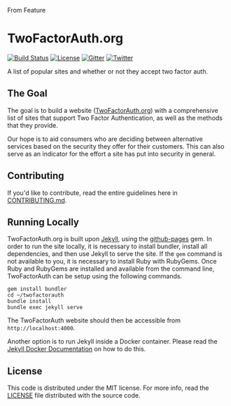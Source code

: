 From Feature

TwoFactorAuth.org
=================

[![Build Status](https://travis-ci.org/2factorauth/twofactorauth.svg)](https://travis-ci.org/2factorauth/twofactorauth)
[![License](https://img.shields.io/badge/license-mit-blue.svg?style=flat)](/LICENSE)
[![Gitter](https://img.shields.io/gitter/room/2factorauth/twofactorauth.svg)](https://gitter.im/2factorauth/twofactorauth)
[![Twitter](https://img.shields.io/badge/Twitter-@2faorg-blue.svg)](https://twitter.com/2faorg)

A list of popular sites and whether or not they accept two factor auth.

## The Goal

The goal is to build a website ([TwoFactorAuth.org](https://twofactorauth.org)) with a comprehensive list of sites that support
Two Factor Authentication, as well as the methods that they provide.

Our hope is to aid consumers who are deciding between alternative services based on the security they
offer for their customers. This can also serve as an indicator for the effort a site has put into security in general.

## Contributing

If you'd like to contribute, read the entire guidelines here in
[CONTRIBUTING.md][contrib].

## Running Locally

TwoFactorAuth.org is built upon [Jekyll](https://jekyllrb.com/), using the [github-pages](https://github.com/github/pages-gem) gem.
In order to run the site locally, it is necessary to install bundler, install all dependencies, and then use Jekyll to serve
the site. If the `gem` command is not available to you, it is necessary to install Ruby with RubyGems.
Once Ruby and RubyGems are installed and available from the command line, TwoFactorAuth can be setup using the following commands.

```
gem install bundler
cd ~/twofactorauth
bundle install
bundle exec jekyll serve
```

The TwoFactorAuth website should then be accessible from `http://localhost:4000`.

Another option is to run Jekyll inside a Docker container.  Please read the [Jekyll Docker Documentation](https://github.com/envygeeks/jekyll-docker/blob/master/README.md) on how to do this.

## License

This code is distributed under the MIT license. For more info, read the
[LICENSE][license] file distributed with the source code.

[contrib]: /CONTRIBUTING.md
[license]: /LICENSE
